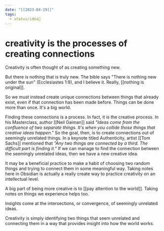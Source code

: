 ```yaml
---
date: "[[2023-04-29]]"
tags:
  - status/idea🌱
---
```

# creativity is the processes of creating connections


Creativity is often thought of as creating something new. 

But there is nothing that is truly new. The bible says "There is nothing new under the sun" (Ecclesiastes 1:9), and I believe it. Really, [[nothing is original]].

So we must instead create unique connections between things that already exist, even if that connection has been made before. Things can be done more than once. It's a big world. 

Finding these connections is a process. In fact, it is the creative process. In his Masterclass, author [[Neil Gaiman]] said *"Ideas come from the confluence of two separate things. It's when you collide those things that creative ideas happen."* So the goal, then, is to create connections out of seemingly unrelated things. In a keynote titled Authenticity, artist [[Tom Sachs]] mentioned that *"Any two things are connected by a third. The difficult part is finding it."* If we can manage to find the connection between the seemingly unrelated ideas, then we have a new creative idea.

It may be a beneficial practice to make a habit of choosing two random things and trying to connect them in some meaningful way. Taking notes here in Obsidian is actually a really create way to practice creativity on an intellectual level.

A big part of being more creative is to [[pay attention to the world]]. Taking notes on things we experience helps too. 

Insights come at the intersections, or convergence, of seemingly unrelated ideas.

Creativity is simply identifying two things that seem unrelated and connecting them in a way that provides insight into how the world works.